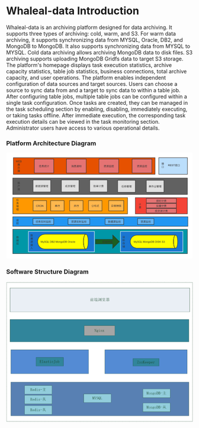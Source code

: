 # Whaleal-data Introduction

Whaleal-data is an archiving platform designed for data archiving. It supports three types of archiving: cold, warm, and S3. For warm data archiving, it supports synchronizing data from MYSQL, Oracle, DB2, and MongoDB to MongoDB. It also supports synchronizing data from MYSQL to MYSQL. Cold data archiving allows archiving MongoDB data to disk files. S3 archiving supports uploading MongoDB Gridfs data to target S3 storage. The platform's homepage displays task execution statistics, archive capacity statistics, table job statistics, business connections, total archive capacity, and user operations. The platform enables independent configuration of data sources and target sources. Users can choose a source to sync data from and a target to sync data to within a table job. After configuring table jobs, multiple table jobs can be configured within a single task configuration. Once tasks are created, they can be managed in the task scheduling section by enabling, disabling, immediately executing, or taking tasks offline. After immediate execution, the corresponding task execution details can be viewed in the task monitoring section. Administrator users have access to various operational details.

### Platform Architecture Diagram

![Platform Architecture Diagram.png](../../images/whalealDataImages/平台架构图.png)

### Software Structure Diagram

![Software Structure Diagram.png](../../images/whalealDataImages/软件结构图.png)